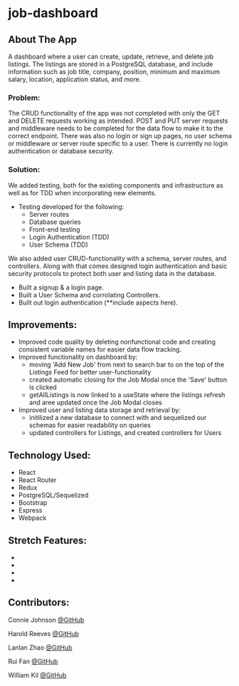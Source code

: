 # job-dashboard

## About The App

A dashboard where a user can create, update, retrieve, and delete job listings. The listings are stored in a PostgreSQL database, and include information such as job title, company, position, minimum and maximum salary, location, application status, and more.

### Problem:

The CRUD functionality of the app was not completed with only the GET and DELETE requests working as intended. POST and PUT server requests and middleware needs to be completed for the data flow to make it to the correct endpoint. There was also no login or sign up pages, no user schema or middleware or server route specific to a user. There is currently no login authentication or database security.

### Solution:

We added testing, both for the existing components and infrastructure as well as for TDD when incorporating new elements.

- Testing developed for the following:
  - Server routes
  - Database queries
  - Front-end testing
  - Login Authentication (TDD)
  - User Schema (TDD)

We also added user CRUD-functionality with a schema, server routes, and controllers. Along with that comes designed login authentication and basic security protocols to protect both user and listing data in the database.

- Built a signup & a login page.
- Built a User Schema and corrolating Controllers.
- Built out login authentication (\*\*include aspects here).

## Improvements:

- Improved code quality by deleting nonfunctional code and creating consistent variable names for easier data flow tracking.
- Improved functionality on dashboard by:
  - moving 'Add New Job' from next to search bar to on the top of the Listings Feed for better user-functionality
  - created automatic closing for the Job Modal once the 'Save' button is clicked
  - getAllListings is now linked to a useState where the listings refresh and aree updated once the Job Modal closes
- Improved user and listing data storage and retrieval by:
  - initilized a new database to connect with and sequelized our schemas for easier readability on queries
  - updated controllers for Listings, and created controllers for Users

## Technology Used:

- React
- React Router
- Redux
- PostgreSQL/Sequelized
- Bootstrap
- Express
- Webpack

## Stretch Features:

-
-
-
-

## Contributors:

Connie Johnson
[@GitHub](https://github.com/connallyjae)

Harold Reeves
[@GitHub](https://github.com/haroldreeves)

Lanlan Zhao
[@GitHub](https://github.com/philzmintmojito)

Rui Fan
[@GitHub](https://github.com/ruifan-IU)

William Kil
[@GitHub](https://github.com/shinykoin)
